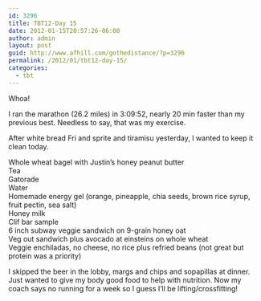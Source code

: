 ```yaml
---
id: 3296
title: TBT12-Day 15
date: 2012-01-15T20:57:26-06:00
author: admin
layout: post
guid: http://www.afhill.com/gothedistance/?p=3296
permalink: /2012/01/tbt12-day-15/
categories:
  - tbt
---
```

Whoa! 

I ran the marathon (26.2 miles) in 3:09:52, nearly 20 min faster than my previous best. Needless to say, that was my exercise. 

After white bread Fri and sprite and tiramisu yesterday, I wanted to keep it clean today. 

Whole wheat bagel with Justin&#8217;s honey peanut butter  
Tea  
Gatorade  
Water  
Homemade energy gel (orange, pineapple, chia seeds, brown rice syrup, fruit pectin, sea salt)  
Honey milk  
Clif bar sample  
6 inch subway veggie sandwich on 9-grain honey oat  
Veg out sandwich plus avocado at einsteins on whole wheat  
Veggie enchiladas, no cheese, no rice plus refried beans (not great but protein was a priority)

I skipped the beer in the lobby, margs and chips and sopapillas at dinner. Just wanted to give my body good food to help with nutrition. Now my coach says no running for a week so I guess I&#8217;ll be lifting/crossfitting!